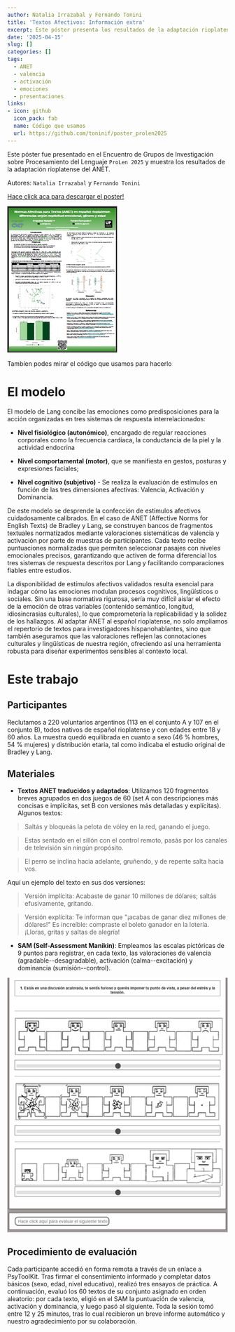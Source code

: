 ```yaml
---
author: Natalia Irrazabal y Fernando Tonini
title: 'Textos Afectivos: Información extra'
excerpt: Este póster presenta los resultados de la adaptación rioplatense del ANET, explorando cómo el tipo de texto, la edad y el sexo influyen en la evaluación emocional de estímulos escritos. Incluye análisis de valencia, activación y dominancia en una muestra argentina.
date: '2025-04-15'
slug: []
categories: []
tags:
  - ANET
  - valencia
  - activación
  - emociones
  - presentaciones
links:
- icon: github
  icon_pack: fab
  name: Código que usamos
  url: https://github.com/toninif/poster_prolen2025
---
```


Este póster fue presentado en el Encuentro de Grupos de Investigación sobre Procesamiento del Lenguaje `ProLen 2025` y muestra los resultados de la adaptación rioplatense del ANET.

Autores: `Natalia Irrazabal` y `Fernando Tonini`

[Hace click aca para descargar el poster!](https://drive.google.com/uc?id=1aScoukk5AfywedqNu4_hKH8meRl64Nks&export=download)

![](miniposter.png)

Tambíen podes mirar el código que usamos para hacerlo


# El modelo

El modelo de Lang concibe las emociones como predisposiciones para la acción organizadas en tres sistemas de respuesta interrelacionados:

-   **Nivel fisiológico (autonómico)**, encargado de regular reacciones corporales como la frecuencia cardíaca, la conductancia de la piel y la actividad endocrina

-   **Nivel comportamental (motor)**, que se manifiesta en gestos, posturas y expresiones faciales;

-   **Nivel cognitivo (subjetivo)** - Se realiza la evaluación de estímulos en función de las tres dimensiones afectivas: Valencia, Activación y Dominancia.

De este modelo se desprende la confección de estímulos afectivos cuidadosamente calibrados. En el caso de ANET (Affective Norms for English Texts) de Bradley y Lang, se construyen bancos de fragmentos textuales normatizados mediante valoraciones sistemáticas de valencia y activación por parte de muestras de participantes. Cada texto recibe puntuaciones normalizadas que permiten seleccionar pasajes con niveles emocionales precisos, garantizando que activen de forma diferencial los tres sistemas de respuesta descritos por Lang y facilitando comparaciones fiables entre estudios.

La disponibilidad de estímulos afectivos validados resulta esencial para indagar cómo las emociones modulan procesos cognitivos, lingüísticos o sociales. Sin una base normativa rigurosa, sería muy difícil aislar el efecto de la emoción de otras variables (contenido semántico, longitud, idiosincrasias culturales), lo que comprometería la replicabilidad y la solidez de los hallazgos. Al adaptar ANET al español rioplatense, no solo ampliamos el repertorio de textos para investigadores hispanohablantes, sino que también aseguramos que las valoraciones reflejen las connotaciones culturales y lingüísticas de nuestra región, ofreciendo así una herramienta robusta para diseñar experimentos sensibles al contexto local.

# Este trabajo

## **Participantes**

Reclutamos a 220 voluntarios argentinos (113 en el conjunto A y 107 en el conjunto B), todos nativos de español rioplatense y con edades entre 18 y 60 años. La muestra quedó equilibrada en cuanto a sexo (46 % hombres, 54 % mujeres) y distribución etaria, tal como indicaba el estudio original de Bradley y Lang.

## **Materiales**

-   **Textos ANET traducidos y adaptados**: Utilizamos 120 fragmentos breves agrupados en dos juegos de 60 (set A con descripciones más concisas e implícitas, set B con versiones más detalladas y explícitas). Algunos textos:

        
> Saltás y bloqueás la pelota de vóley en la red, ganando el juego.

> Estas sentado en el sillón con el control remoto, pasás por los canales de televisión sin ningún propósito.

> El perro se inclina hacia adelante, gruñendo, y de repente salta hacia vos.

Aquí un ejemplo del texto en sus dos versiones:

> Versión implícita: Acabaste de ganar 10 millones de dólares; saltás efusivamente, gritando.

> Versión explícita: Te informan que "¡acabas de ganar diez millones de dólares!" Es increíble: compraste el boleto ganador en la lotería. ¡Lloras, gritas y saltas de alegría! 


-   **SAM (Self-Assessment Manikin)**: Empleamos las escalas pictóricas de 9 puntos para registrar, en cada texto, las valoraciones de valencia (agradable--desagradable), activación (calma--excitación) y dominancia (sumisión--control).

<center>

![](samblog.png)

</center>

## **Procedimiento de evaluación**

Cada participante accedió en forma remota a través de un enlace a PsyToolKit. Tras firmar el consentimiento informado y completar datos básicos (sexo, edad, nivel educativo), realizó tres ensayos de práctica. A continuación, evaluó los 60 textos de su conjunto asignado en orden aleatorio: por cada texto, eligió en el SAM la puntuación de valencia, activación y dominancia, y luego pasó al siguiente. Toda la sesión tomó entre 12 y 25 minutos, tras lo cual recibieron un breve informe automático y nuestro agradecimiento por su colaboración.
